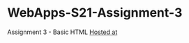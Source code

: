 # WebApps-S21-Assignment-3
Assignment 3 - Basic HTML
[Hosted at](https://github.com/44-563-Web-Apps-S21/webapps-s21-assignment-3-Sharada-N.git)